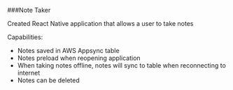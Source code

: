 ###Note Taker

Created React Native application that allows a user to take notes

Capabilities:
 - Notes saved in AWS Appsync table
 - Notes preload when reopening application
 - When taking notes offline, notes will sync to table when reconnecting to internet
 - Notes can be deleted